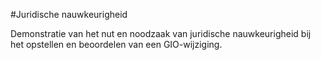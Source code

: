 #Juridische nauwkeurigheid

Demonstratie van het nut en noodzaak van juridische nauwkeurigheid bij het opstellen en beoordelen van een GIO-wijziging.
